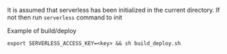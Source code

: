 It is assumed that serverless has been initialized in the current directory. If not
then run 
`serverless` command to init 

Example of build/deploy

`export SERVERLESS_ACCESS_KEY=<key> && sh build_deploy.sh`